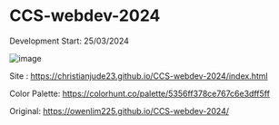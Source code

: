 # CCS-webdev-2024
Development Start: 25/03/2024


![image](https://github.com/ChristianJude23/CCS-webdev-2024/assets/152279955/b10fd330-ee11-430f-9398-5a0f7d950109)

Site : https://christianjude23.github.io/CCS-webdev-2024/index.html

Color Palette:
https://colorhunt.co/palette/5356ff378ce767c6e3dff5ff


Original:
https://owenlim225.github.io/CCS-webdev-2024/
